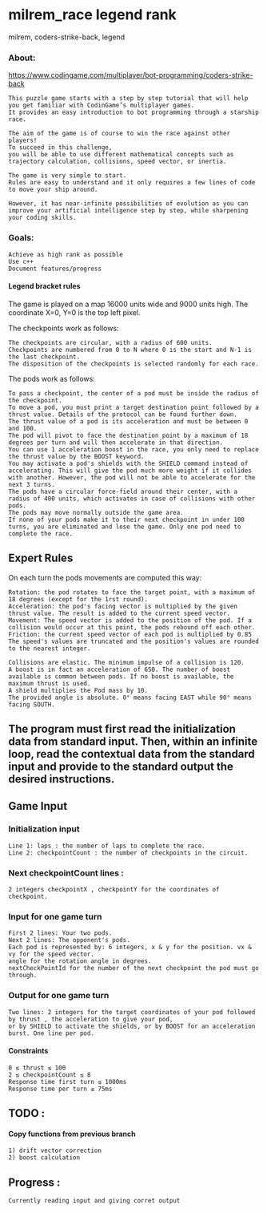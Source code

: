 # milrem_race legend rank
milrem, coders-strike-back, legend

### About:

https://www.codingame.com/multiplayer/bot-programming/coders-strike-back

	This puzzle game starts with a step by step tutorial that will help 
	you get familiar with CodinGame’s multiplayer games. 
	It provides an easy introduction to bot programming through a starship race.

	The aim of the game is of course to win the race against other players! 
	To succeed in this challenge, 
	you will be able to use different mathematical concepts such as 
	trajectory calculation, collisions, speed vector, or inertia.

	The game is very simple to start. 
	Rules are easy to understand and it only requires a few lines of code to move your ship around.

	However, it has near-infinite possibilities of evolution as you can improve your artificial intelligence step by step, while sharpening your coding skills.

	
### Goals:

	Achieve as high rank as possible
	Use c++
	Document features/progress


#### Legend bracket rules

The game is played on a map 16000 units wide and 9000 units high. The coordinate X=0, Y=0 is the top left pixel.

The checkpoints work as follows:

    The checkpoints are circular, with a radius of 600 units.
    Checkpoints are numbered from 0 to N where 0 is the start and N-1 is the last checkpoint.
    The disposition of the checkpoints is selected randomly for each race.

The pods work as follows:

    To pass a checkpoint, the center of a pod must be inside the radius of the checkpoint.
    To move a pod, you must print a target destination point followed by a thrust value. Details of the protocol can be found further down.
    The thrust value of a pod is its acceleration and must be between 0 and 100.
    The pod will pivot to face the destination point by a maximum of 18 degrees per turn and will then accelerate in that direction.
    You can use 1 acceleration boost in the race, you only need to replace the thrust value by the BOOST keyword.
    You may activate a pod's shields with the SHIELD command instead of accelerating. This will give the pod much more weight if it collides with another. However, the pod will not be able to accelerate for the next 3 turns.
    The pods have a circular force-field around their center, with a radius of 400 units, which activates in case of collisions with other pods.
    The pods may move normally outside the game area.
    If none of your pods make it to their next checkpoint in under 100 turns, you are eliminated and lose the game. Only one pod need to complete the race.


## Expert Rules
On each turn the pods movements are computed this way:

    Rotation: the pod rotates to face the target point, with a maximum of 18 degrees (except for the 1rst round).
    Acceleration: the pod's facing vector is multiplied by the given thrust value. The result is added to the current speed vector.
    Movement: The speed vector is added to the position of the pod. If a collision would occur at this point, the pods rebound off each other.
    Friction: the current speed vector of each pod is multiplied by 0.85
    The speed's values are truncated and the position's values are rounded to the nearest integer.

	Collisions are elastic. The minimum impulse of a collision is 120.
	A boost is in fact an acceleration of 650. The number of boost available is common between pods. If no boost is available, the maximum thrust is used.
	A shield multiplies the Pod mass by 10.
	The provided angle is absolute. 0° means facing EAST while 90° means facing SOUTH.
	
## The program must first read the initialization data from standard input. Then, within an infinite loop, read the contextual data from the standard input and provide to the standard output the desired instructions.

##   Game Input
### Initialization input
	Line 1: laps : the number of laps to complete the race.
	Line 2: checkpointCount : the number of checkpoints in the circuit.
### Next checkpointCount lines : 
	2 integers checkpointX , checkpointY for the coordinates of checkpoint.
### Input for one game turn
	First 2 lines: Your two pods.
	Next 2 lines: The opponent's pods.
	Each pod is represented by: 6 integers, x & y for the position. vx & vy for the speed vector. 
	angle for the rotation angle in degrees. 
	nextCheckPointId for the number of the next checkpoint the pod must go through.

### Output for one game turn
	Two lines: 2 integers for the target coordinates of your pod followed by thrust , the acceleration to give your pod, 
	or by SHIELD to activate the shields, or by BOOST for an acceleration burst. One line per pod.
	
#### Constraints
	0 ≤ thrust ≤ 100
	2 ≤ checkpointCount ≤ 8
	Response time first turn ≤ 1000ms
	Response time per turn ≤ 75ms

## TODO :
#### Copy functions from previous branch
	1) drift vector correction
	2) boost calculation
	
## Progress :

	Currently reading input and giving corret output
